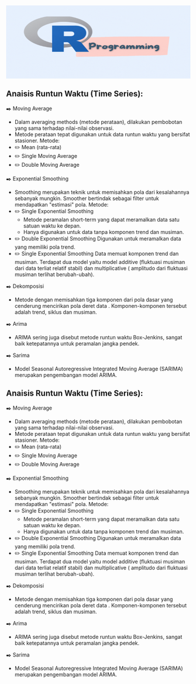 <img align="center" alt="GIF" src="https://github.com/Kosmaryati13/Pemrograman-R/blob/main/Banner%20R.gif?raw=true" width="1000" height="200" />



## Anaisis Runtun Waktu (Time Series):

✒️ Moving Average
- Dalam averaging methods (metode perataan), dilakukan pembobotan yang sama terhadap nilai-nilai observasi.
- Metode perataan tepat digunakan untuk data runtun waktu yang bersifat stasioner.
Metode:
 - ✏️ Mean (rata-rata) 
 - ✏️ Single Moving Average
 - ✏️ Double Moving Average
 
✒️ Exponential Smoothing
- Smoothing merupakan teknik untuk memisahkan pola dari kesalahannya sebanyak mungkin. Smoother bertindak sebagai filter untuk mendapatkan "estimasi" pola.
Metode:
 - ✏️ Single Exponential Smoothing
    - Metode peramalan short-term yang dapat meramalkan data satu satuan waktu ke depan.
    - Hanya digunakan untuk data tanpa komponen trend dan musiman.
 - ✏️ Double Exponential Smoothing
      Digunakan untuk meramalkan data yang memiliki pola trend.
 - ✏️ Single Exponential Smoothing
      Data memuat komponen trend dan musiman. Terdapat dua model yaitu model additive (fluktuasi musiman dari data terliat relatif stabil) dan multiplicative ( amplitudo       dari fluktuasi musiman terlihat berubah-ubah).

✒️ Dekomposisi
- Metode dengan memisahkan tiga komponen dari pola dasar yang cenderung mencirikan pola deret data . Komponen-komponen tersebut adalah trend, siklus dan musiman.

✒️ Arima
- ARIMA sering juga disebut metode runtun waktu Box-Jenkins, sangat baik ketepatannya untuk peramalan jangka pendek.

✒️ Sarima
- Model Seasonal Autoregressive Integrated Moving Average (SARIMA) merupakan pengembangan model ARIMA.

## Anaisis Runtun Waktu (Time Series):

✒️ Moving Average
- Dalam averaging methods (metode perataan), dilakukan pembobotan yang sama terhadap nilai-nilai observasi.
- Metode perataan tepat digunakan untuk data runtun waktu yang bersifat stasioner.
Metode:
 - ✏️ Mean (rata-rata) 
 - ✏️ Single Moving Average
 - ✏️ Double Moving Average
 
✒️ Exponential Smoothing
- Smoothing merupakan teknik untuk memisahkan pola dari kesalahannya sebanyak mungkin. Smoother bertindak sebagai filter untuk mendapatkan "estimasi" pola.
Metode:
 - ✏️ Single Exponential Smoothing
    - Metode peramalan short-term yang dapat meramalkan data satu satuan waktu ke depan.
    - Hanya digunakan untuk data tanpa komponen trend dan musiman.
 - ✏️ Double Exponential Smoothing
      Digunakan untuk meramalkan data yang memiliki pola trend.
 - ✏️ Single Exponential Smoothing
      Data memuat komponen trend dan musiman. Terdapat dua model yaitu model additive (fluktuasi musiman dari data terliat relatif stabil) dan multiplicative ( amplitudo       dari fluktuasi musiman terlihat berubah-ubah).

✒️ Dekomposisi
- Metode dengan memisahkan tiga komponen dari pola dasar yang cenderung mencirikan pola deret data . Komponen-komponen tersebut adalah trend, siklus dan musiman.

✒️ Arima
- ARIMA sering juga disebut metode runtun waktu Box-Jenkins, sangat baik ketepatannya untuk peramalan jangka pendek.

✒️ Sarima
- Model Seasonal Autoregressive Integrated Moving Average (SARIMA) merupakan pengembangan model ARIMA.

